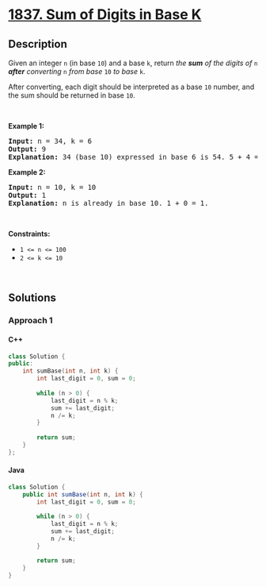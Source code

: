 # [1837. Sum of Digits in Base K](https://leetcode.com/problems/sum-of-digits-in-base-k)

## Description

<p>Given an integer <code>n</code> (in base <code>10</code>) and a base <code>k</code>, return <em>the <strong>sum</strong> of the digits of </em><code>n</code><em> <strong>after</strong> converting </em><code>n</code><em> from base </em><code>10</code><em> to base </em><code>k</code>.</p>

<p>After converting, each digit should be interpreted as a base <code>10</code> number, and the sum should be returned in base <code>10</code>.</p>
<p>&nbsp;</p>

<p><strong class="example">Example 1:</strong></p>
<pre>
<strong>Input:</strong> n = 34, k = 6
<strong>Output:</strong> 9
<strong>Explanation: </strong>34 (base 10) expressed in base 6 is 54. 5 + 4 = 9.
</pre>

<p><strong class="example">Example 2:</strong></p>
<pre>
<strong>Input:</strong> n = 10, k = 10
<strong>Output:</strong> 1
<strong>Explanation: </strong>n is already in base 10. 1 + 0 = 1.
</pre>
<p>&nbsp;</p>

<p><strong>Constraints:</strong></p>
<ul>
    <li><code>1 &lt;= n &lt;= 100</code></li>
    <li><code>2 &lt;= k &lt;= 10</code></li>
</ul>
<p>&nbsp;</p>

## Solutions

### **Approach 1**

<!-- tabs:start -->

#### C++

```cpp
class Solution {
public:
    int sumBase(int n, int k) {
        int last_digit = 0, sum = 0;
        
        while (n > 0) {
            last_digit = n % k;
            sum += last_digit;
            n /= k;
        }
        
        return sum;
    }
};
```

#### Java

```java
class Solution {
    public int sumBase(int n, int k) {
        int last_digit = 0, sum = 0;
        
        while (n > 0) {
            last_digit = n % k;
            sum += last_digit;
            n /= k;
        }

        return sum;
    }
}
```

<!-- tabs:end -->